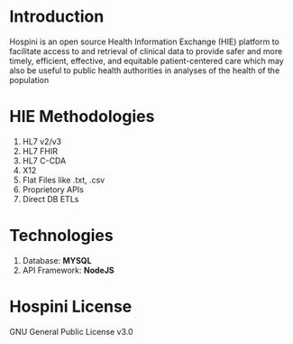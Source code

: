 # Introduction
Hospini is an open source Health Information Exchange (HIE) platform to facilitate access to and retrieval of clinical data to provide safer and more timely, efficient, effective, and equitable patient-centered care which may also be useful to public health authorities in analyses of the health of the population

# HIE Methodologies
<ol> 
<li> HL7 v2/v3 </li> 
<li> HL7 FHIR </li>
<li> HL7 C-CDA </li>
<li> X12 </li>
<li> Flat Files like .txt, .csv </li>
<li> Proprietory APIs </li>
<li> Direct DB ETLs </li>
</ol>

# Technologies
<ol> 
<li> Database: <b> MYSQL </b> </li>
<li> API Framework: <b> NodeJS </b> </li>
</ol>

# Hospini License
GNU General Public License v3.0
